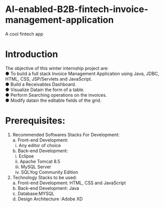 # AI-enabled-B2B-fintech-invoice-management-application
A cool fintech app

# Introduction
The objective of this winter internship project are: <br/>
 ● To build a full stack Invoice Management Application using Java, JDBC, HTML, CSS, JSP/Servlets and JavaScript. <br/>
 ● Build a Receivables Dashboard. <br/>
 ● Visualize Datain the form of a table. <br/>
 ● Perform Searching operations on the invoices. <br/>
 ● Modify datain the editable fields of the grid. <br/>
 
# Prerequisites:
  1. Recommended Softwares Stacks For Development:<br/>
    a. Front-end Development:<br/>
      &nbsp; i. Any editor of choice<br/>
    b. Back-end Development:<br/>
      &nbsp; i. Eclipse<br/>
      &nbsp; ii. Apache Tomcat 8.5<br/>
      &nbsp; iii. MySQL Server<br/>
      &nbsp; iv. SQLYog Community Edition <br/>
  2. Technology Stacks to be used:<br/>
    a. Front-end Development: HTML, CSS and JavaScript<br/>
    b. Back-end Development: Java<br/>
    c. Database:MYSQL <br/>
    d. Design Architecture :Adobe XD <br/>
   
